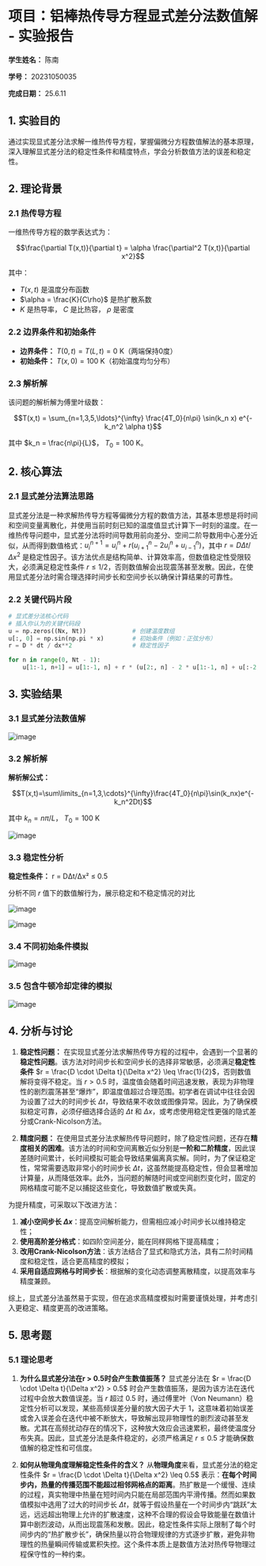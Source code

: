 # 项目：铝棒热传导方程显式差分法数值解 - 实验报告

**学生姓名：** 陈南

**学号：** 20231050035

**完成日期：** 25.6.11

## 1. 实验目的

通过实现显式差分法求解一维热传导方程，掌握偏微分方程数值解法的基本原理，深入理解显式差分法的稳定性条件和精度特点，学会分析数值方法的误差和稳定性。

## 2. 理论背景

### 2.1 热传导方程

一维热传导方程的数学表达式为：

$$\frac{\partial T(x,t)}{\partial t} = \alpha \frac{\partial^2 T(x,t)}{\partial x^2}$$

其中：
- $T(x,t)$ 是温度分布函数
- $\alpha = \frac{K}{C\rho}$ 是热扩散系数
- $K$ 是热导率， $C$ 是比热容， $\rho$ 是密度

### 2.2 边界条件和初始条件

- **边界条件：** $T(0,t) = T(L,t) = 0$ K（两端保持0度）
- **初始条件：** $T(x,0) = 100$ K（初始温度均匀分布）

### 2.3 解析解

该问题的解析解为傅里叶级数：

$$T(x,t) = \sum_{n=1,3,5,\ldots}^{\infty} \frac{4T_0}{n\pi} \sin(k_n x) e^{-k_n^2 \alpha t}$$

其中 $k_n = \frac{n\pi}{L}$， $T_0 = 100$ K。

## 2. 核心算法

### 2.1 显式差分法算法思路

显式差分法是一种求解热传导方程等偏微分方程的数值方法，其基本思想是将时间和空间变量离散化，并使用当前时刻已知的温度值显式计算下一时刻的温度。在一维热传导问题中，显式差分法将时间导数用前向差分、空间二阶导数用中心差分近似，从而得到数值格式：$u_i^{n+1} = u_i^n + r (u_{i+1}^n - 2u_i^n + u_{i-1}^n)$，其中 $r = D\Delta t/\Delta x^2$ 是稳定性因子。该方法优点是结构简单、计算效率高，但数值稳定性受限较大，必须满足稳定性条件 $r \leq 1/2$，否则数值解会出现震荡甚至发散。因此，在使用显式差分法时需合理选择时间步长和空间步长以确保计算结果的可靠性。


### 2.2 关键代码片段
```python
# 显式差分法核心代码
# 插入你认为的关键代码段
u = np.zeros((Nx, Nt))             # 创建温度数组
u[:, 0] = np.sin(np.pi * x)        # 初始条件（例如：正弦分布）
r = D * dt / dx**2                 # 稳定性因子

for n in range(0, Nt - 1):
    u[1:-1, n+1] = u[1:-1, n] + r * (u[2:, n] - 2 * u[1:-1, n] + u[:-2, n])

```

## 3. 实验结果

### 3.1 显式差分法数值解

![image](https://github.com/user-attachments/assets/16e65c3a-bb75-4226-9f8e-48a0c10aa996)

### 3.2 解析解
**解析解公式：**

$$T(x,t)=\sum\limits_{n=1,3,\cdots}^{\infty}\frac{4T_0}{n\pi}\sin(k_nx)e^{-k_n^2Dt}$$

其中 $k_n = n\pi/L$， $T_0=100$ K

![image](https://github.com/user-attachments/assets/3f2a43b2-dc0a-4eca-a20f-ce3a973f0267)

### 3.3 稳定性分析

**稳定性条件：** r = DΔt/Δx² ≤ 0.5

分析不同 $r$ 值下的数值解行为，展示稳定和不稳定情况的对比

![image](https://github.com/user-attachments/assets/8a1ba4c6-d3c4-42d4-8e6e-2b1641592051)

![image](https://github.com/user-attachments/assets/c1d9bd7c-46f6-4bd9-ad6f-2ae191610d8d)

### 3.4 不同初始条件模拟

![image](https://github.com/user-attachments/assets/e256038e-9421-4280-9ccd-1da9a873f423)


### 3.5 包含牛顿冷却定律的模拟
![image](https://github.com/user-attachments/assets/90dba18e-93e8-4132-8526-e0d9cd3e5a75)

## 4. 分析与讨论

1. **稳定性问题：** 在实现显式差分法求解热传导方程的过程中，会遇到一个显著的**稳定性问题**。该方法对时间步长和空间步长的选择非常敏感，必须满足**稳定性条件** $r = \frac{D \cdot \Delta t}{\Delta x^2} \leq \frac{1}{2}$，否则数值解将变得不稳定。当 $r > 0.5$ 时，温度值会随着时间迅速发散，表现为非物理性的剧烈震荡甚至“爆炸”，即温度值超过合理范围。初学者在调试中往往会因为设置了过大的时间步长 $\Delta t$，导致结果不收敛或图像异常。因此，为了确保模拟稳定可靠，必须仔细选择合适的 $\Delta t$ 和 $\Delta x$，或考虑使用稳定性更强的隐式差分或Crank-Nicolson方法。

2. **精度问题：** 在使用显式差分法求解热传导问题时，除了稳定性问题，还存在**精度相关的困难**。该方法的时间和空间离散近似分别是**一阶和二阶精度**，因此误差随时间累计，长时间模拟可能会导致结果偏离真实解。同时，为了保证稳定性，常常需要选取非常小的时间步长 $\Delta t$，这虽然能提高稳定性，但会显著增加计算量，从而降低效率。此外，当问题的解随时间或空间剧烈变化时，固定的网格精度可能不足以捕捉这些变化，导致数值扩散或失真。

为提升精度，可采取以下改进方法：

1. **减小空间步长 $\Delta x$**：提高空间解析能力，但需相应减小时间步长以维持稳定性；
2. **使用高阶差分格式**：如四阶空间差分，能在同样网格下提高精度；
3. **改用Crank-Nicolson方法**：该方法结合了显式和隐式方法，具有二阶时间精度和稳定性，适合更高精度的模拟；
4. **采用自适应网格与时间步长**：根据解的变化动态调整离散精度，以提高效率与精度兼顾。

综上，显式差分法虽然易于实现，但在追求高精度模拟时需要谨慎处理，并考虑引入更稳定、精度更高的改进策略。


## 5. 思考题

### 5.1 理论思考

1. **为什么显式差分法在r > 0.5时会产生数值振荡？**
  显式差分法在 $r = \frac{D \cdot \Delta t}{\Delta x^2} > 0.5$ 时会产生数值振荡，是因为该方法在迭代过程中会放大数值误差。当 $r$ 超过 0.5 时，通过傅里叶（Von Neumann）稳定性分析可以发现，某些高频误差分量的放大因子大于 1，这意味着初始误差或舍入误差会在迭代中被不断放大，导致解出现非物理性的剧烈波动甚至发散。尤其在高频扰动存在的情况下，这种放大效应会迅速累积，最终使温度分布失真。因此，显式差分法是条件稳定的，必须严格满足 $r \leq 0.5$ 才能确保数值解的稳定性和可信度。


2. **如何从物理角度理解稳定性条件的含义？**
   从**物理角度**来看，显式差分法的稳定性条件 $r = \frac{D \cdot \Delta t}{\Delta x^2} \leq 0.5$ 表示：**在每个时间步内，热量的传播范围不能超过相邻网格点的距离**。热扩散是一个缓慢、连续的过程，真实物理中热量在短时间内只能在局部范围内平滑传播。然而如果数值模拟中选用了过大的时间步长 $\Delta t$，就等于假设热量在一个时间步内“跳跃”太远，远远超出物理上允许的扩散速度，这种不合理的假设会导致能量在数值计算中剧烈波动，从而出现震荡和发散。因此，稳定性条件实际上限制了每个时间步内的“热扩散步长”，确保热量以符合物理规律的方式逐步扩散，避免非物理性的热量瞬间传输或累积失控。这个条件本质上是数值方法对热传导物理过程保守性的一种约束。
